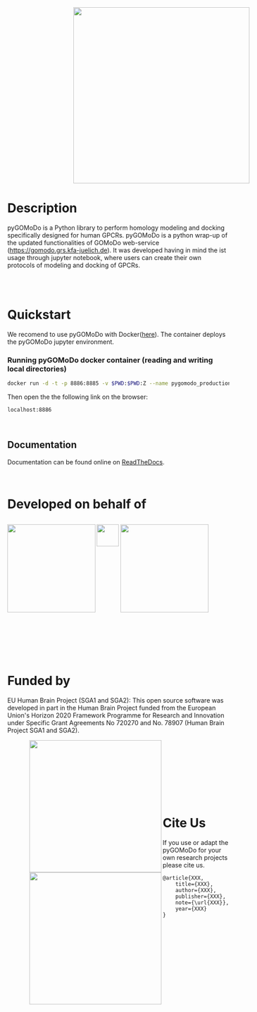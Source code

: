 
<img src="https://res.cloudinary.com/djz27k5hg/image/upload/v1667380285/logos/pygomodo_logo_duolry.png"  width="400" align='center' style="margin-top:0px;margin-left:150px"/>

<br>

# Description
pyGOMoDo is a Python library to perform homology modeling and docking specifically designed for human GPCRs. pyGOMoDo is a python wrap-up of the updated functionalities of GOMoDo web-service (https://gomodo.grs.kfa-juelich.de). It was developed having in mind the ist usage through jupyter notebook, where users can create their own protocols of modeling and docking of GPCRs.

<br><br>

# Quickstart
We recomend to use pyGOMoDo with Docker([here](https://hub.docker.com/r/rpribeiro/pygomodo)). The container deploys the pyGOMoDo jupyter environment.


### Running pyGOMoDo docker container (reading and writing local directories)

```bash
docker run -d -t -p 8886:8885 -v $PWD:$PWD:Z --name pygomodo_production rpribeiro/pygomodo
```
Then open the the following link on the browser:
```
localhost:8886
```
<br>

## Documentation
Documentation can be found online on [ReadTheDocs](https://pygomodo.readthedocs.io). 

<br>

# Developed on behalf of
<div style="padding-bottom:50px">
<img src="https://res.cloudinary.com/djz27k5hg/image/upload/v1637335206/logos/Logo_des_Forschungszentrums_J_C3_BClich_seit_2018_hcliq4.svg"  width="200" align='left' style="margin-top:10px"/>
<img src="https://res.cloudinary.com/djz27k5hg/image/upload/v1667384566/logos/empty_sxac7h.png"  width="50" align='left' style="margin-top:10px"/>
<img src="https://res.cloudinary.com/djz27k5hg/image/upload/v1657885120/logos/univr_logo_rspn8o.jpg"  width="200" style="margin-top:10px; margin-left:1px"/>


<br><br><br><br><br>

# Funded by
EU Human Brain Project (SGA1 and SGA2): This open source software was developed in part in the Human Brain Project funded from the European Union's Horizon 2020 Framework Programme for Research and Innovation under Specific Grant Agreements No 720270 and No. 78907 (Human Brain Project SGA1 and SGA2).
<div style="padding-bottom:50px">
<img src="https://res.cloudinary.com/djz27k5hg/image/upload/v1637657234/logos/HBP_horizontal_logo_qtcyzn.png" width="300" align='left' style="margin-left:50px">
<img src="https://res.cloudinary.com/djz27k5hg/image/upload/v1642677502/logos/COFUNDED_EU_j2ktlp.jpg" width="300" align='left' style="margin-left:50px">
</div> 

<br><br><br><br>


# Cite Us
If you use or adapt the pyGOMoDo for your own research projects please cite us.

```
@article{XXX,
    title={XXX},
    author={XXX},
    publisher={XXX},
    note={\url{XXX}},
    year={XXX}
}
```